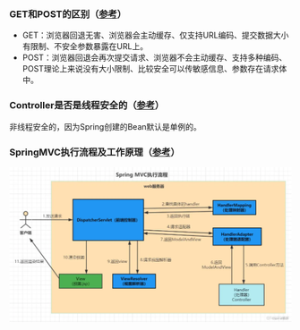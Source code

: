 ### GET和POST的区别（[参考](https://www.jianshu.com/p/55c8708da06c)）
* GET：浏览器回退无害、浏览器会主动缓存、仅支持URL编码、提交数据大小有限制、不安全参数暴露在URL上。
* POST：浏览器回退会再次提交请求、浏览器不会主动缓存、支持多种编码、POST理论上来说没有大小限制、比较安全可以传敏感信息、参数存在请求体中。

### Controller是否是线程安全的（[参考](https://blog.csdn.net/u012843361/article/details/84023869)）
非线程安全的，因为Spring创建的Bean默认是单例的。

### SpringMVC执行流程及工作原理（[参考](https://blog.51cto.com/u_15309887/5341042)）
![alt text](SpringMVC.png)

